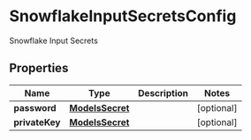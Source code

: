 

# SnowflakeInputSecretsConfig

Snowflake Input Secrets

## Properties

| Name | Type | Description | Notes |
|------------ | ------------- | ------------- | -------------|
|**password** | [**ModelsSecret**](ModelsSecret.md) |  |  [optional] |
|**privateKey** | [**ModelsSecret**](ModelsSecret.md) |  |  [optional] |



